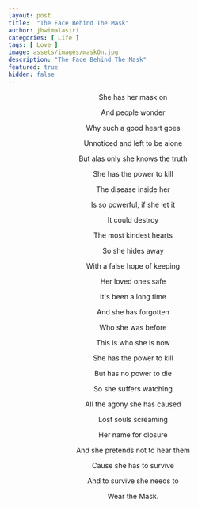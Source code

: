 ```yaml
---
layout: post
title:  "The Face Behind The Mask"
author: jhwimalasiri
categories: [ Life ]
tags: [ Love ]
image: assets/images/maskOn.jpg
description: "The Face Behind The Mask"
featured: true
hidden: false
---
```

<center>
She has her mask on <br>

And people wonder<br>

Why such a good  heart goes<br>

Unnoticed and left to be alone<br>

But alas only she knows the truth<br>

She has the power to kill<br>

The disease inside her<br>

Is so powerful, if she let it<br>

It could destroy<br>

The most kindest hearts<br>

So she hides away<br>

With a false hope of keeping<br>

Her loved ones safe<br>

It's been a long time<br>

And she has forgotten<br>

Who she was before<br>

This is who she is now<br>

She has the power to kill<br>

But has no power to die<br>

So she suffers watching<br>

All the agony she has caused<br>

Lost souls screaming<br>

Her name for closure<br>

And she pretends not to hear them<br>

Cause she has to survive<br>

And to survive she needs to<br>

Wear the Mask.<br>
</center>
